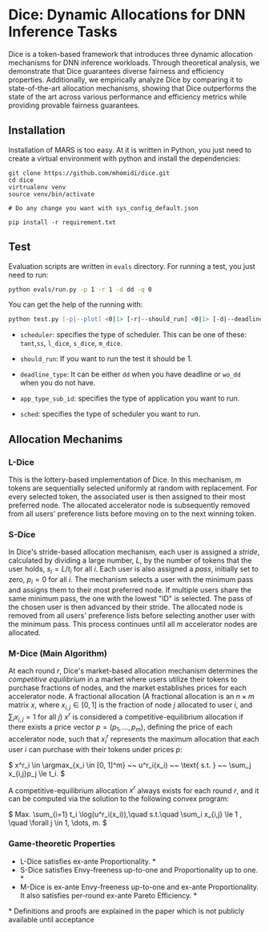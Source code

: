 # Dice: Dynamic Allocations for DNN Inference Tasks 
Dice is a token-based framework that introduces three dynamic allocation mechanisms for DNN inference workloads. 
Through theoretical analysis, we demonstrate that Dice guarantees diverse fairness and efficiency properties.
Additionally, we empirically analyze Dice by comparing it to state-of-the-art allocation mechanisms, showing that Dice outperforms the state of the art across various performance and efficiency metrics while providing provable fairness guarantees.

## Installation
Installation of MARS is too easy. At it is written in Python, you just need to create a virtual environment with python and install the dependencies:

```
git clone https://github.com/mhomidi/dice.git
cd dice
virtrualenv venv
source venv/bin/activate

# Do any change you want with sys_config_default.json

pip install -r requirement.txt
```

## Test
Evaluation scripts are written in `evals` directory. For running a test, you just need to run:
```zsh
python evals/run.py -p 1 -r 1 -d dd -q 0
```

You can get the help of the running with:
```zsh
python test.py [-p|--plot] <0|1> [-r|--should_run] <0|1> [-d|--deadline_type] <dd|wo_dd> [-q|--app_type_sub_id] <0..4> [-s|--sched] <scheduler>
```

* `scheduler`: specifies the type of scheduler. This can be one of these: `tant`,`ss`, `l_dice`, `s_dice`, `m_dice`.

* `should_run`: If you want to run the test it should be 1.

* `deadline_type`: It can be either `dd` when you have deadline or `wo_dd` when you do not have.

* `app_type_sub_id`: specifies the type of application you want to run.

* `sched`: specifies the type of scheduler you want to run. 

## Allocation Mechanims

### L-Dice
This is the lottery-based implementation of Dice.
In this mechanism, $m$ tokens are sequentially selected uniformly at random with replacement.
For every selected token, the associated user is then assigned to their most preferred node.
The allocated accelerator node is subsequently removed from all users' preference lists before moving on to the next winning token.

### S-Dice
In Dice's stride-based allocation mechanism, each user is assigned a *stride*, calculated by dividing a large number, $L$, by the number of tokens that the user holds, $s_i = L / t_i$ for all $i$.
Each user is also assigned a *pass*, initially set to zero, $p_i = 0$ for all $i$.
The mechanism selects a user with the minimum pass and assigns them to their most preferred node.
If multiple users share the same minimum pass, the one with the lowest "ID" is selected.
The pass of the chosen user is then advanced by their stride.
The allocated node is removed from all users' preference lists before selecting another user with the minimum pass.
This process continues until all $m$ accelerator nodes are allocated.

### M-Dice (Main Algorithm)
At each round $r$, Dice's market-based allocation mechanism determines the *competitive equilibrium* in a market where users utilize their tokens to purchase fractions of nodes, and the market establishes prices for each accelerator node.
A fractional allocation (A fractional allocation is an $n \times m$ matrix $x$, where $x_{i,j} \in [0, 1]$ is the fraction of node $j$ allocated to user $i$, and $\sum_i x_{i,j} = 1$ for all $j$)
$x^r$ is considered a competitive-equilibrium allocation if there exists a price vector $p = (p_1, \dots, p_m)$, defining the price of each accelerator node, such that $x^r_i$ represents the maximum allocation that each user $i$ can purchase with their tokens under prices $p$:

$
    x^r_i \in \argmax_{x_i \in [0, 1]^m} ~~ u^r_i(x_i) ~~ \text{ s.t. } ~~ \sum_j x_{i,j}p_j \le t_i.
$

A competitive-equilibrium allocation $x^r$ always exists for each round $r$, and it can be computed via the solution to the following convex program:

$
Max. \sum_{i=1} t_i \log(u^r_i(x_i)),\quad s.t.\quad \sum_i x_{i,j} \le 1 , \quad \forall j \in 1, \dots, m.
$

### Game-theoretic Properties
* L-Dice satisfies ex-ante Proportionality. *
* S-Dice satisfies Envy-freeness up-to-one and Proportionality up to one. *
* M-Dice is ex-ante Envy-freeness up-to-one and ex-ante Proportionality. It also satisfies per-round ex-ante Pareto Efficiency. *

\* Definitions and proofs are explained in the paper which is not publicly available until acceptance